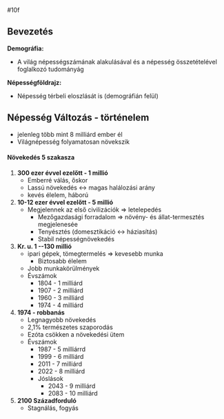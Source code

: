 #10f
## Bevezetés

**Demográfia:** 
- A világ népességszámának alakulásával és a népesség összetételével foglalkozó tudományág

**Népességföldrajz:**
- Népesség térbeli eloszlását is (demográfián felül)

## Népesség Változás - történelem
- jelenleg több mint 8 milliárd ember él
- Világnépesség folyamatosan növekszik
#### Növekedés 5 szakasza
1. **300 ezer évvel ezelőtt - 1 millió**
	- Emberré válás, őskor
	- Lassú növekedés <-> magas halálozási arány
	- kevés élelem, háború
2. **10-12 ezer évvel ezelőtt - 5 millió**
	- Megjelennek az első civilizációk => letelepedés
		- Mezőgazdasági forradalom => növény- és állat-termesztés megjelenesée
		- Tenyésztés (domesztikáció <-> háziasítás)
		- Stabil népességnövekedés
3. **Kr. u. 1 --130 millió**
	- ipari gépek, tömegtermelés => kevesebb munka
		- Biztosabb élelem
	- Jobb munkakörülmények
	- Évszámok
		- 1804 - 1 milliárd
		- 1907 - 2 milliárd
		- 1960 - 3 milliárd
		- 1974 - 4 milliárd
4. **1974 - robbanás**
	- Legnagyobb növekedés
	- 2,1% természetes szaporodás
	- Ezóta csökken a növekedési ütem
	- Évszámok
		- 1987 - 5 milliárrd
		- 1999 - 6 milliárd
		- 2011 - 7 milliárd
		- 2022 - 8 milliárd
		- Jóslások
			- 2043 - 9 milliárd
			- 2083 - 10 milliárd
5. **2100 Századforduló** 
	- Stagnálás, fogyás